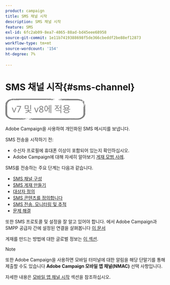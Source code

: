 ```yaml
---
product: campaign
title: SMS 채널 시작
description: SMS 채널 시작
feature: SMS
exl-id: 6fc2ab09-8ea7-4865-88ad-bd45eee68958
source-git-commit: 1e11b7419388698f5de366cbeddf2be88ef12873
workflow-type: tm+mt
source-wordcount: '154'
ht-degree: 7%

---
```


# SMS 채널 시작{#sms-channel}

![](../../assets/common.svg)


Adobe Campaign을 사용하여 개인화된 SMS 메시지를 보냅니다.

SMS 전송을 시작하기 전:

* 수신자 프로필에 휴대폰 이상이 포함되어 있는지 확인하십시오.
* Adobe Campaign에 대해 자세히 알아보기 [게재 모범 사례](delivery-best-practices.md).

SMS를 전송하는 주요 단계는 다음과 같습니다.

* [SMS 채널 구성](sms-set-up.md)
* [SMS 게재 만들기](sms-create.md)
* [대상자 정의](sms-create.md#selecting-the-target-population)
* [SMS 콘텐츠를 정의합니다](sms-create.md#defining-the-sms-content)
* [SMS 전송, 모니터링 및 추적](sms-send.md)
* [문제 해결](troubleshooting-sms.md)

또한 SMS 프로토콜 및 설정을 잘 알고 있어야 합니다. 에서 Adobe Campaign과 SMPP 공급자 간에 설정된 연결을 살펴봅니다 [이 문서](sms-protocol.md)

게재를 만드는 방법에 대한 글로벌 정보는 [이 섹션](steps-about-delivery-creation-steps.md).

>[!NOTE]
>
>또한 Adobe Campaign을 사용하면 모바일 터미널에 대한 알림을 해당 단말기를 통해 제출할 수도 있습니다 **Adobe Campaign 모바일 앱 채널(NMAC)** 선택 사항입니다.
> 
>자세한 내용은 [모바일 앱 채널 시작](about-mobile-app-channel.md) 섹션을 참조하십시오.
